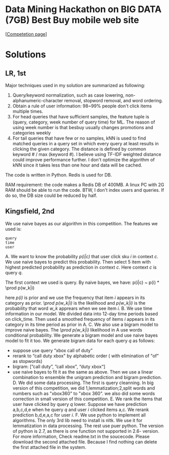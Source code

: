 # Data Mining Hackathon on BIG DATA (7GB) Best Buy mobile web site 

[[Competetion page](https://www.kaggle.com/c/acm-sf-chapter-hackathon-big)]

# Solutions

## LR, 1st

Major techniques used in my solution are summarized as following:

1. Query/keyword normalization, such as case lowering, non-alphanumeric-character removal, stopword removal, and word ordering.
2. Obtain a rule of user information: 98~99% people don't click items multiple times.
3. For head queries that have sufficient samples, the feature tuple is (query, category, week number of query time) for ML. The reason of using week number is that besbuy usually changes promotions and categories weekly
4. For tail queries that have few or no samples, kNN is used to find matched queries in a query set in which every query at least results in clicking the given category. The distance is defined  by common keyword # / max (keyword #). I believe using TF-IDF weighted distance could improve performance further. I don't optimize the algorithm of kNN since it takes less than one hour and data will be cached.

The code is written in Python. Redis is used for DB.

RAM requirement: the code makes a Redis DB of 400MB. A linux PC with 2G RAM should be able to run the code. BTW, I don't index users and queries. If do so, the DB size could be reduced by half. 

## Kingsfield, 2nd

We use naive bayes as our algorithm in this competition. The features we used is:

    query
    time
    user 

A. We want to know the probability *p(i|c)* that user click sku *i* in context *c*. We use naive bayes to predict this probability. Then select 5 item with highest predicted probability as prediction in context *c*. Here context *c* is query *q*.

The first context we used is query. By naive bayes, we have:
p(i|c) ~ p(i) * \prod p(w_k|i)

here *p(i)* is prior and we use the frequency that item *i* appears in its category as prior.
*\prod p(w_k|i)* is the likelihood and *p(w_k|i)* is the probability that word *w_k* apprears when we see item *i*.
B. We use time information in our model. We divided data into 12-day time periods based on click_time. Then used a smoothed frequency of items *i* appears in its category in its time period as prior in A.
C. We also use a bigram model to improve naive bayes. The *\prod p(w_k|i)*  likelihood in A use words conditional probability. We generate a bigram model and use naive bayes model to fit it too. We generate bigram data for each query *q* as follows:
- suppose use query “xbox call of duty”
- rerank to “call duty xbox" by alphabetic order ( with elimination of "of" as stopwords)
- bigram: [”call duty”, ”call xbox", “duty xbox“]
- use naive bayes to fit it as the same as above. 
Then we use a linear combination to ensemble the unigram prediction and bigram prediction.
D. We did some data processing. The first is query cleanning. In big version of this competition, we did 1,lemmatization;2,split words and numbers such as "xbox360" to "xbox 360". we also did some words correction in small version of this competition.
E. We rank the items that user have clicked by query *q* lower. Suppose we have prediction a,b,c,d,e when he query *q* and user *i* clicked items a,c. We rerank prediction b,d,e,a,c for user *i*.
F. We use python to implement all algorithms. The only 3rd lib need to install is nltk. We use it for lemmatization in data processing. The rest use puer python. The version of python is 2.7, as there is one function not supported in 2.6- version.  For more information, Check readme.txt in the soucecode. Please download the second attached file. Because I find nothing can delete the first attached file in the system.
